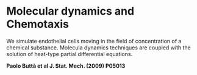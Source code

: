 # Molecular dynamics and Chemotaxis

We simulate endothelial cells moving in the field of concentration of a chemical substance.
Molecula dynamics techniques are coupled with the solution of heat-type partial differential equations.
<br>

<b>Paolo Buttà et al J. Stat. Mech. (2009) P05013</b>

